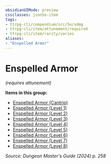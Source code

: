 ```yaml
---
obsidianUIMode: preview
cssclasses: json5e-item
tags:
- ttrpg-cli/compendium/src/5e/xdmg
- ttrpg-cli/item/attunement/required
- ttrpg-cli/item/rarity/varies
aliases: 
- "Enspelled Armor"
---
```

# Enspelled Armor
*(requires attunement)*  



**Items in this group:**

- [Enspelled Armor (Cantrip)](Misc%20Files/CLI/compendium/items/enspelled-armor-cantrip-xdmg.md)
- [Enspelled Armor (Level 1)](Misc%20Files/CLI/compendium/items/enspelled-armor-level-1-xdmg.md)
- [Enspelled Armor (Level 2)](Misc%20Files/CLI/compendium/items/enspelled-armor-level-2-xdmg.md)
- [Enspelled Armor (Level 3)](Misc%20Files/CLI/compendium/items/enspelled-armor-level-3-xdmg.md)
- [Enspelled Armor (Level 4)](Misc%20Files/CLI/compendium/items/enspelled-armor-level-4-xdmg.md)
- [Enspelled Armor (Level 5)](Misc%20Files/CLI/compendium/items/enspelled-armor-level-5-xdmg.md)
- [Enspelled Armor (Level 6)](Misc%20Files/CLI/compendium/items/enspelled-armor-level-6-xdmg.md)
- [Enspelled Armor (Level 7)](Misc%20Files/CLI/compendium/items/enspelled-armor-level-7-xdmg.md)
- [Enspelled Armor (Level 8)](Misc%20Files/CLI/compendium/items/enspelled-armor-level-8-xdmg.md)

*Source: Dungeon Master's Guide (2024) p. 258*